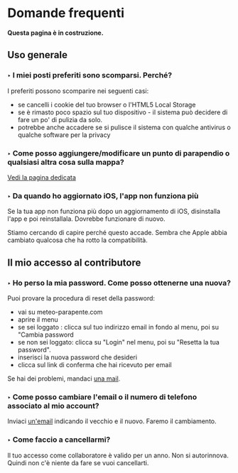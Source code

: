 # Domande frequenti

**Questa pagina è in costruzione.**

## Uso generale

### ‣ I miei posti preferiti sono scomparsi. Perché?

I preferiti possono scomparire nei seguenti casi:

- se cancelli i cookie del tuo browser o l'HTML5 Local Storage
- se è rimasto poco spazio sul tuo dispositivo - il sistema può decidere di fare un po' di pulizia da solo.
- potrebbe anche accadere se si pulisce il sistema con qualche antivirus o qualche software per la privacy

### ‣ Come posso aggiungere/modificare un punto di parapendio o qualsiasi altra cosa sulla mappa?

[Vedi la pagina dedicata](additional/edit-the-map.md)

### ‣ Da quando ho aggiornato iOS, l'app non funziona più

Se la tua app non funziona più dopo un aggiornamento di iOS, disinstalla l'app e poi reinstallala. Dovrebbe funzionare di nuovo.

Stiamo cercando di capire perché questo accade. Sembra che Apple abbia cambiato qualcosa che ha rotto la compatibilità.

## Il mio accesso al contributore

### ‣ Ho perso la mia password. Come posso ottenerne una nuova?
Puoi provare la procedura di reset della password:

- vai su meteo-parapente.com
- aprire il menu
- se sei loggato : clicca sul tuo indirizzo email in fondo al menu, poi su "Cambia password
- se non sei loggato: clicca su "Login" nel menu, poi su "Resetta la tua password".
- inserisci la nuova password che desideri
- clicca sul link di conferma che hai ricevuto per email

Se hai dei problemi, mandaci [una mail](../contact.md).

### ‣ Come posso cambiare l'email o il numero di telefono associato al mio account?
Inviaci [un'email](../contact.md) indicando il vecchio e il nuovo. Faremo il cambiamento.

### ‣ Come faccio a cancellarmi?
Il tuo accesso come collaboratore è valido per un anno. Non si autorinnova. Quindi non c'è niente da fare se vuoi cancellarti.

